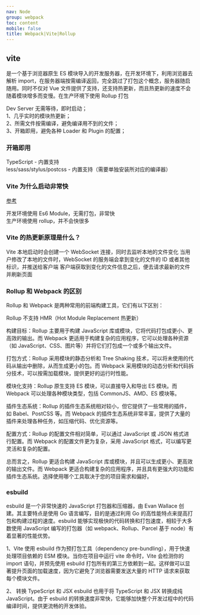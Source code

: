 ```yaml
---
nav: Node
group: webpack
toc: content
mobile: false
title: Webpack|Vite|Rollup
---
```


## vite

是一个基于浏览器原生 ES 模块导入的开发服务器，在开发环境下，利用浏览器去解析 import，在服务器端按需编译返回，完全跳过了打包这个概念，服务器随启随用。同时不仅对 Vue 文件提供了支持，还支持热更新，而且热更新的速度不会随着模块增多而变慢。在生产环境下使用 Rollup 打包

Dev Server 无需等待，即时启动；<br/>
1、几乎实时的模块热更新；<br/>
2、所需文件按需编译，避免编译用不到的文件；<br/>
3、开箱即用，避免各种 Loader 和 Plugin 的配置；<br/>

### 开箱即用

TypeScript - 内置支持<br/>
less/sass/stylus/postcss - 内置支持（需要单独安装所对应的编译器）<br/>

### Vite 为什么启动非常快<br/>

[参考](https://juejin.cn/post/7486170504271069210)

开发环境使用 Es6 Module，无需打包，非常快<br/>
生产环境使用 rollup，并不会快很多<br/>

### Vite 的热更新原理是什么？

Vite 本地启动时会创建一个 WebSocket 连接，同时去监听本地的文件变化
当用户修改了本地的文件时，WebSocket 的服务端会拿到变化的文件的 ID 或者其他标识，并推送给客户端
客户端获取到变化的文件信息之后，便去请求最新的文件并刷新页面

### Rollup 和 Webpack 的区别

Rollup 和 Webpack 是两种常用的前端构建工具，它们有以下区别：

Rollup 不支持 HMR（Hot Module Replacement 热更新）

构建目标：Rollup 主要用于构建 JavaScript 库或模块，它将代码打包成更小、更高效的输出。而 Webpack 更适用于构建复杂的应用程序，它可以处理各种资源（如 JavaScript、CSS、图片等）并将它们打包成一个或多个输出文件。

打包方式：Rollup 采用模块的静态分析和 Tree Shaking 技术，可以将未使用的代码从输出中删除，从而生成更小的包。而 Webpack 采用模块的动态分析和代码拆分技术，可以按需加载模块，提供更好的运行时性能。

模块化支持：Rollup 原生支持 ES 模块，可以直接导入和导出 ES 模块。而 Webpack 可以处理各种模块类型，包括 CommonJS、AMD、ES 模块等。

插件生态系统：Rollup 的插件生态系统相对较小，但它提供了一些常用的插件，如 Babel、PostCSS 等。而 Webpack 的插件生态系统非常丰富，提供了大量的插件来处理各种任务，如压缩代码、优化资源等。

配置方式：Rollup 的配置文件相对简单，可以通过 JavaScript 或 JSON 格式进行配置。而 Webpack 的配置文件更为复杂，采用 JavaScript 格式，可以编写更灵活和复杂的配置。

总而言之，Rollup 更适合构建 JavaScript 库或模块，并且可以生成更小、更高效的输出文件。而 Webpack 更适合构建复杂的应用程序，并且具有更强大的功能和插件生态系统。选择使用哪个工具取决于您的项目需求和偏好。

### esbuild

esbuild 是一个非常快速的 JavaScript 打包器和压缩器，由 Evan Wallace 创建。其主要特点是使用 Go 语言编写，目的是通过利用 Go 的高性能特点来提高打包和构建过程的速度。esbuild 能够实现极快的代码转换和打包速度，相较于大多数使用 JavaScript 编写的打包器（如 webpack、Rollup、Parcel 基于 node）有着显著的性能优势。

1、Vite 使用 esbuild 作为预打包工具（dependency pre-bundling），用于快速处理项目依赖的 ESM 模块。当你在项目中运行 vite 命令时，Vite 会检测你的 import 语句，并预先使用 esbuild 打包所有的第三方依赖到一起。这样做可以显著提升页面的加载速度，因为它避免了浏览器需要发送大量的 HTTP 请求来获取每个模块文件。

2、 转换 TypeScript 和 JSX
esbuild 也用于将 TypeScript 和 JSX 转换成纯 JavaScript。由于 esbuild 的转换速度非常快，它能够加快整个开发过程中的代码编译时间，提供更流畅的开发体验。
